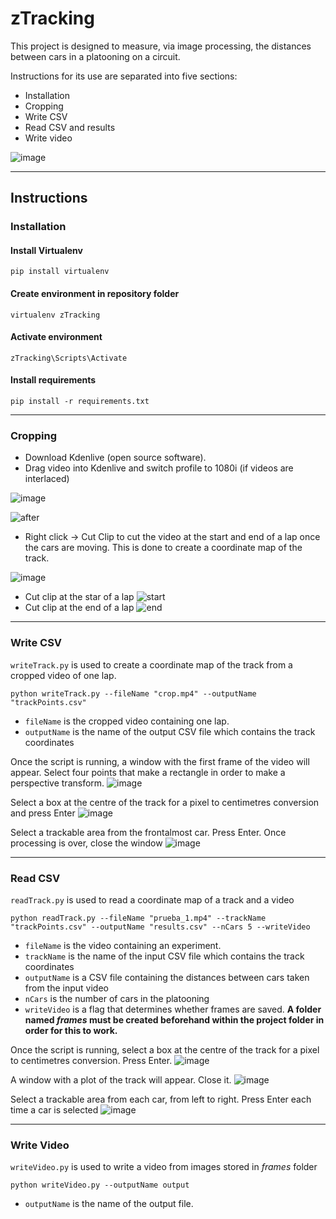 # zTracking

This project is designed to measure, via image processing, the distances between cars in a platooning on a circuit.

Instructions for its use are separated into five sections:
* Installation
* Cropping
* Write CSV
* Read CSV and results
* Write video

![image](./READMEimg/output.gif)

---

## Instructions
### Installation
#### Install Virtualenv
```
pip install virtualenv
```
#### Create environment in repository folder
```
virtualenv zTracking
```
#### Activate environment
```
zTracking\Scripts\Activate
```
#### Install requirements
```
pip install -r requirements.txt
```

---

### Cropping
* Download Kdenlive (open source software).
* Drag video into Kdenlive and switch profile to 1080i (if videos are interlaced)

![image](./READMEimg/crop_videos/0.png)

![after](./READMEimg/crop_videos/after.jpg)

* Right click -> Cut Clip to cut the video at the start and end of a lap once the cars are moving. This is done to create a coordinate map of the track.

![image](./READMEimg/crop_videos/2.png)
* Cut clip at the star of a lap
![start](./READMEimg/crop_videos/4.png)
* Cut clip at the end of a lap
![end](./READMEimg/crop_videos/5.png)

---

### Write CSV

`writeTrack.py` is used to create a coordinate map of the track from a cropped video of one lap.
```
python writeTrack.py --fileName "crop.mp4" --outputName "trackPoints.csv"
```

* `fileName` is the cropped video containing one lap.
* `outputName` is the name of the output CSV file which contains the track coordinates

Once the script is running, a window with the first frame of the video will appear. Select four points that make a rectangle in order to make a perspective transform.
![image](./READMEimg/write_track/1.png)

Select a box at the centre of the track for a pixel to centimetres conversion and press Enter
![image](./READMEimg/write_track/2.png)

Select a trackable area from the frontalmost car. Press Enter. Once processing is over, close the window
![image](./READMEimg/write_track/3.png)

---

### Read CSV

`readTrack.py` is used to read a coordinate map of a track and a video
```
python readTrack.py --fileName "prueba_1.mp4" --trackName "trackPoints.csv" --outputName "results.csv" --nCars 5 --writeVideo
```
* `fileName` is the video containing an experiment.
* `trackName` is the name of the input CSV file which contains the track coordinates
* `outputName` is a CSV file containing the distances between cars taken from the input video
* `nCars` is the number of cars in the platooning
* `writeVideo` is a flag that determines whether frames are saved. **A folder named *frames* must be created beforehand within the project folder in order for this to work.**

Once the script is running, select a box at the centre of the track for a pixel to centimetres conversion. Press Enter.
![image](./READMEimg/read_track/1.png)

A window with a plot of the track will appear. Close it.
![image](./READMEimg/read_track/2.png)

Select a trackable area from each car, from left to right. Press Enter each time a car is selected
![image](./READMEimg/read_track/3.png)

--- 

### Write Video
`writeVideo.py` is used to write a video from images stored in *frames* folder
```
python writeVideo.py --outputName output
```
* `outputName` is the name of the output file.
